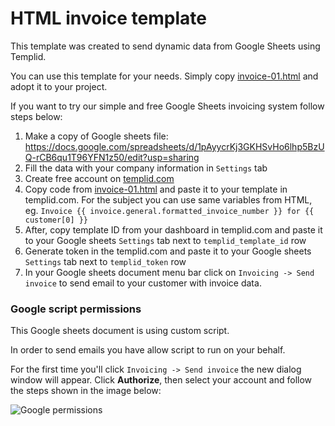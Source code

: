 # HTML invoice template

This template was created to send dynamic data from Google Sheets using Templid.

You can use this template for your needs. Simply copy [invoice-01.html](https://github.com/templid/email-templates/blob/main/templid-dynamic-templates/invoice-01/invoice-01.html) and adopt it to your project.

If you want to try our simple and free Google Sheets invoicing system follow steps below:

1. Make a copy of Google sheets file: https://docs.google.com/spreadsheets/d/1pAyycrKj3GKHSvHo6lhp5BzUQ-rCB6qu1T96YFN1z50/edit?usp=sharing
1. Fill the data with your company information in `Settings` tab
1. Create free account on [templid.com](https://templid.com//)
1. Copy code from [invoice-01.html](https://github.com/templid/email-templates/blob/main/templid-dynamic-templates/invoice-01/invoice-01.html) and paste it to your template in templid.com. For the subject you can use same variables from HTML, eg. `Invoice {{ invoice.general.formatted_invoice_number }} for {{ customer[0] }}`
1. After, copy template ID from your dashboard in templid.com and paste it to your Google sheets `Settings` tab next to `templid_template_id` row
1. Generate token in the templid.com and paste it to your Google sheets `Settings` tab next to `templid_token` row
1. In your Google sheets document menu bar click on `Invoicing -> Send invoice` to send email to your customer with invoice data.

### Google script permissions

This Google sheets document is using custom script.

In order to send emails you have allow script to run on your behalf.

For the first time you'll click `Invoicing -> Send invoice` the new dialog window will appear. Click **Authorize**, then select your account and follow the steps shown in the image below:

![Google permissions](https://raw.githubusercontent.com/templid/email-templates/main/resources/google-script-permissions.png)